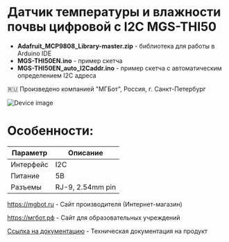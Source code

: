 # Датчик температуры и влажности почвы цифровой с I2C MGS-THI50 

- **Adafruit_MCP9808_Library-master.zip** - библиотека для работы в Arduino IDE
- **MGS-THI50EN.ino** - пример скетча
- **MGS-THI50EN_auto_I2Caddr.ino** - пример скетча c автоматическим определением I2C адреса

🇷🇺 Произведено компанией "МГБот", Россия, г. Санкт-Петербург

![Device image](https://books.mgbot.ru/images/MGS-THI50EN.PNG)

# Особенности:

| Параметр    | Описание |
| ----------- | -----------|
| Интерфейс   | I2C|
| Питание     | 5В|
| Разъемы     | RJ-9, 2.54mm pin|

https://mgbot.ru  - Сайт производителя (Интернет-магазин)

https://мгбот.рф  - Сайт для образовательных учреждений

[Ссылка на документацию](https://books.mgbot.ru/devices/MGS-THI50.pdf) - Техническая документация на продукт
